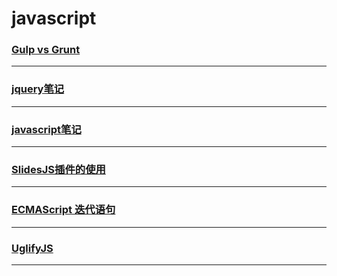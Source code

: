 javascript
==========

### [Gulp vs Grunt](gulp-vs-grunt)

---

### [jquery笔记](jquery-note)

---

### [javascript笔记](note)

---

### [SlidesJS插件的使用](slidesjs)

---

### [ECMAScript 迭代语句](statements-iterative)

---

### [UglifyJS](UglifyJS)

---
